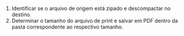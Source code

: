1. Identificar se o arquivo de origem está zipado e descompactar no destino.
2. Determinar o tamanho do arquivo de print e salvar em PDF dentro da pasta correspondente ao respectivo tamanho.